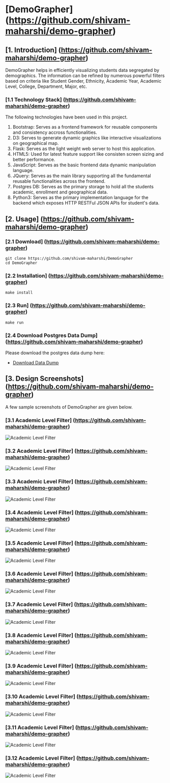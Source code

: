 # [DemoGrapher] (https://github.com/shivam-maharshi/demo-grapher)

## [1. Introduction] (https://github.com/shivam-maharshi/demo-grapher)

DemoGrapher helps in efficiently visualizing students data segregated by demographics. The information can be refined by numerous powerful filters based on criteria like Student Gender, Ethnicity, Academic Year, Academic Level, College, Department, Major, etc.

### [1.1 Technology Stack] (https://github.com/shivam-maharshi/demo-grapher)

The following technologies have been used in this project.

1. Bootstrap: Serves as a frontend framework for reusable components and consistency accross functionalities.
2. D3: Serves to generate dynamic graphics like interactive visualizations on geographical map.
3. Flask: Serves as the light weight web server to host this application.
4. HTML5: Used for latest feature support like consisten screen sizing and better performance.
5. JavaScript: Serves as the basic frontend data dynamic manipulation language.
6. JQuery: Serves as the main library supporting all the fundamental reusable functionalities across the frontend.
7. Postgres DB: Serves as the primary storage to hold all the students academic, enrollment and geographical data.
8. Python3: Serves as the primary implementation language for the backend which exposes HTTP RESTFul JSON APIs for student's data.

## [2. Usage] (https://github.com/shivam-maharshi/demo-grapher)

### [2.1 Download] (https://github.com/shivam-maharshi/demo-grapher)

```
git clone https://github.com/shivam-maharshi/DemoGrapher
cd DemoGrapher
```

### [2.2 Installation] (https://github.com/shivam-maharshi/demo-grapher)

```
make install
```

### [2.3 Run] (https://github.com/shivam-maharshi/demo-grapher)

```
make run
```

### [2.4 Download Postgres Data Dump] (https://github.com/shivam-maharshi/demo-grapher)
Please download the postgres data dump here:
* [Download Data Dump](https://drive.google.com/open?id=0BxWBnne3rp_vSnU0Wm5NQXV1Z28)

## [3. Design Screenshots] (https://github.com/shivam-maharshi/demo-grapher)
A few sample screenshots of DemoGrapher are given below.

### [3.1 Academic Level Filter] (https://github.com/shivam-maharshi/demo-grapher)
![Academic Level Filter](/lift/images/AcademicLevelFilter.png?raw=true "Academic Level Filter")

### [3.2 Academic Level Filter] (https://github.com/shivam-maharshi/demo-grapher)
![Academic Level Filter](/lift/images/AcademicLevelFilter.png?raw=true "Academic Level Filter")

### [3.3 Academic Level Filter] (https://github.com/shivam-maharshi/demo-grapher)
![Academic Level Filter](/lift/images/AcademicLevelFilter.png?raw=true "Academic Level Filter")

### [3.4 Academic Level Filter] (https://github.com/shivam-maharshi/demo-grapher)
![Academic Level Filter](/lift/images/AcademicLevelFilter.png?raw=true "Academic Level Filter")

### [3.5 Academic Level Filter] (https://github.com/shivam-maharshi/demo-grapher)
![Academic Level Filter](/lift/images/AcademicLevelFilter.png?raw=true "Academic Level Filter")

### [3.6 Academic Level Filter] (https://github.com/shivam-maharshi/demo-grapher)
![Academic Level Filter](/lift/images/AcademicLevelFilter.png?raw=true "Academic Level Filter")

### [3.7 Academic Level Filter] (https://github.com/shivam-maharshi/demo-grapher)
![Academic Level Filter](/lift/images/AcademicLevelFilter.png?raw=true "Academic Level Filter")

### [3.8 Academic Level Filter] (https://github.com/shivam-maharshi/demo-grapher)
![Academic Level Filter](/lift/images/AcademicLevelFilter.png?raw=true "Academic Level Filter")

### [3.9 Academic Level Filter] (https://github.com/shivam-maharshi/demo-grapher)
![Academic Level Filter](/lift/images/AcademicLevelFilter.png?raw=true "Academic Level Filter")

### [3.10 Academic Level Filter] (https://github.com/shivam-maharshi/demo-grapher)
![Academic Level Filter](/lift/images/AcademicLevelFilter.png?raw=true "Academic Level Filter")

### [3.11 Academic Level Filter] (https://github.com/shivam-maharshi/demo-grapher)
![Academic Level Filter](/lift/images/AcademicLevelFilter.png?raw=true "Academic Level Filter")

### [3.12 Academic Level Filter] (https://github.com/shivam-maharshi/demo-grapher)
![Academic Level Filter](/lift/images/AcademicLevelFilter.png?raw=true "Academic Level Filter")
